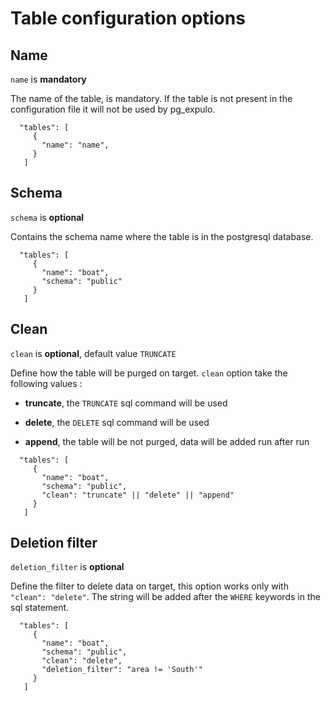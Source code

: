 # Table configuration options

## Name

`name` is **mandatory**

The name of the table, is mandatory. If the table is not present in the configuration file it will not be used by pg_expulo.

```code
  "tables": [
     {
       "name": "name",
     }
   ]
```


## Schema

`schema` is **optional**

Contains the schema name where the table is in the postgresql database.

```code
  "tables": [
     {
       "name": "boat",
       "schema": "public"
     }
   ]
```

## Clean

`clean` is **optional**, default value `TRUNCATE`

Define how the table will be purged on target. `clean` option take the following values :

* **truncate**, the `TRUNCATE` sql command will be used

* **delete**, the `DELETE` sql command will be used

* **append**, the table will be not purged, data will be added run after run


```code
  "tables": [
     {
       "name": "boat",
       "schema": "public",
       "clean": "truncate" || "delete" || "append"
     }
   ]
```

## Deletion filter

`deletion_filter` is **optional**

Define the filter to delete data on target, this option works only with `"clean": "delete"`. The string will be added after the `WHERE` keywords in the sql statement.

```code
  "tables": [
     {
       "name": "boat",
       "schema": "public",
       "clean": "delete",
       "deletion_filter": "area != 'South'"
     }
   ]
```